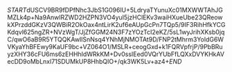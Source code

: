 $START$dUSCV9BR9fDPfNhc3JbS1G096lU+5LdryaTYunuXc01MXWWTAhJGMZLk4p+Na9AnwlRZWD2HZPN3VO4yuI5jzHClEKv3waiHXueUbe23QReowkXPrzddGKzV3QWBiR2OkOax4ntLirK2uf6eAUpGcPn7TQp5/9IF3RihHfkYCGKdqvl625ngZR+NVzWgT/JjZfGGM24N3F7zYOzTcI2eKZ/5sL1wyJrihXKsb0jqC/qwO6aB9R5YTQQKAwIlSnNsq4YNhMjNMOTAt9D/FNP2tMhrm3YoldG6WVKyaYhBFEwy9KaUF9bc+VZ064O1/MSLR+ceogGxd+k1FQRVpfrjP/9PbBRuyzXHY36cFU6ms6zEHHhIdWRkKM+Dv0ssIEed0VQrYUbFfLQXxDVYKHkAVecDD9oMbLnxl71SDUMkUP8HhbQIO+/qk3WK5Lv+az4+$END$